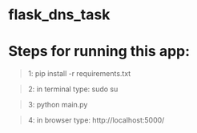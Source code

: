# flask_dns_task

# Steps for running this app:

> 1: pip install -r requirements.txt

> 2: in terminal type: sudo su

> 3: python main.py

> 4: in browser type: http://localhost:5000/
